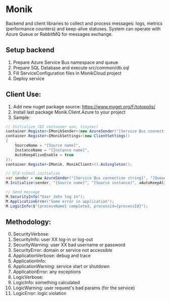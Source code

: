 # Monik
Backend and client libraries to collect and process messages: logs, metrics (performance counters) and keep-alive statuses. 
System can operate with Azure Queue or RabbitMQ for messages exchange.

## Setup backend
1. Prepare Azure Service Bus namespace and queue
2. Prepare SQL Database and execute src/common/db.sql
3. Fill ServiceConfiguration files in MonikCloud project
4. Deploy service

## Client Use:
1. Add new nuget package source: https://www.myget.org/F/totopolis/
2. Install last package Monik.Client.Azure to your project
3. Sample:
```csharp
// Initialize (DI container use, tinyioc)
container.Register<IMonikSender>(new AzureSender("[Service Bus connection string]", "[Queue name]"));
container.Register<IMonikSettings>(new ClientSettings()
{
    SourceName = "[Source name]",
    InstanceName = "[Instance name]",
    AutoKeepAliveEnable = true
});
container.Register<IMonik, MonikClient>().AsSingleton();

// Old-school initialize
var sender = new AzureSender("[Service Bus connection string]", "[Queue name]");
M.Initialize(sender, "[Source name]", "[Source instance]", aAutoKeepAliveEnable: true);

// Send message
M.SecurityInfo("User John log in");
M.ApplicationError("Some error in application");
M.LogicInfo($"{processName} completed, processid={processId}");
```
## Methodology:
0. SecurityVerbose:
1. SecurityInfo: user XX log-in or log-out
2. SecurityWarning: user XX bad username or password
3. SecurityError: domain or service not accessible
4. ApplicationVerbose: debug and trace
5. ApplicationInfo: 
6. ApplicationWarning: service start or shutdown
7. ApplicationError: any exceptions
8. LogicVerbose:
9. LogicInfo: something calculated
10. LogicWarning: user request's bad params (for the service)
11. LogicError: logic violation

